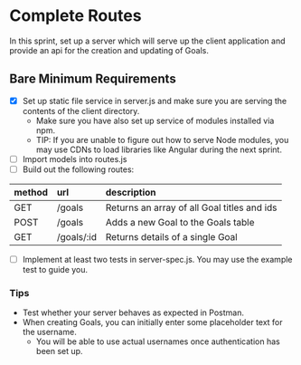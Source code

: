 # Complete Routes

In this sprint, set up a server which will serve up the client application and provide an api for the creation and updating of Goals.

## Bare Minimum Requirements

- [x] Set up static file service in server.js and make sure you are serving the contents of the client directory.
  - Make sure you have also set up service of modules installed via npm.
  - TIP: If you are unable to figure out how to serve Node modules, you may use CDNs to load libraries like Angular during the next sprint.
- [ ] Import models into routes.js
- [ ] Build out the following routes:

| method | url | description |
| :------------- | :------------- | :------------- |
| GET | /goals | Returns an array of all Goal titles and ids |
| POST | /goals | Adds a new Goal to the Goals table |
| GET | /goals/:id | Returns details of a single Goal |

- [ ] Implement at least two tests in server-spec.js. You may use the example test to guide you.

### Tips
- Test whether your server behaves as expected in Postman.
- When creating Goals, you can initially enter some placeholder text for the username.
  - You will be able to use actual usernames once authentication has been set up.
